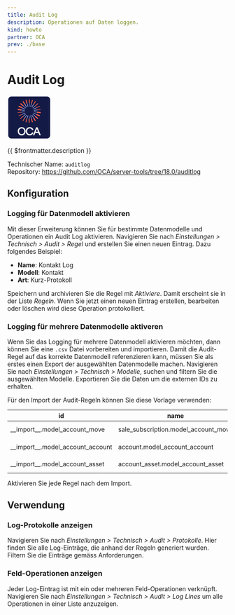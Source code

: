 ```yaml
---
title: Audit Log
description: Operationen auf Daten loggen.
kind: howto
partner: OCA
prev: ./base
---
```

# Audit Log
![icon_oca_app](attachments/icon_oca_app.png)

{{ $frontmatter.description }}

Technischer Name: `auditlog`\
Repository: <https://github.com/OCA/server-tools/tree/18.0/auditlog>

## Konfiguration

### Logging für Datenmodell aktivieren

Mit dieser Erweiterung können Sie für bestimmte Datenmodelle und Operationen ein Audit Log aktivieren. Navigieren Sie nach *Einstellungen > Technisch > Audit > Regel* und erstellen Sie einen neuen Eintrag. Dazu folgendes Beispiel:

* **Name**: Kontakt Log
* **Modell**: Kontakt
* **Art**: Kurz-Protokoll

Speichern und archivieren Sie die Regel mit *Aktiviere*. Damit erscheint sie in der Liste *Regeln*. Wenn Sie jetzt einen neuen Eintrag erstellen, bearbeiten oder löschen wird diese Operation protokolliert.

### Logging für mehrere Datenmodelle aktiveren

Wenn Sie das Logging für mehrere Datenmodell aktivieren möchten, dann können Sie eine `.csv` Datei vorbereiten und importieren. Damit die Audit-Regel auf das korrekte Datenmodell referenzieren kann, müssen Sie als erstes einen Export der ausgewählten Datenmodelle machen. Navigieren Sie nach *Einstellungen > Technisch > Modelle*, suchen und filtern Sie die ausgewählten Modelle. Exportieren Sie die Daten um die externen IDs zu erhalten.

Für den Import der Audit-Regeln können Sie diese Vorlage verwenden:

| id                                  | name                                       | model_id/id                             | log_type       | state   | action_id           | log_create | log_read | log_unlink | log_write |
|-------------------------------------|--------------------------------------------|-----------------------------------------|---------------|---------|---------------------|------------|----------|------------|-----------|
| \_\_import\_\_.model\_account\_move     | sale\_subscription.model\_account\_move     | sale\_subscription.model\_account\_move | Kurz-Protokoll | Entwurf | Protokolle sichten | True       |          | True       | True      |
| \_\_import\_\_.model\_account\_account | account.model\_account\_account       | account.model\_account\_account    | Kurz-Protokoll | Entwurf | Protokolle sichten | True       |          | True       | True      |
| \_\_import\_\_.model\_account\_asset    | account\_asset.model\_account\_asset       | account\_asset.model\_account\_asset    | Kurz-Protokoll | Entwurf | Protokolle sichten | True       |          | True       | True      |

Aktivieren Sie jede Regel nach dem Import.

## Verwendung

### Log-Protokolle anzeigen

Navigieren Sie nach *Einstellungen > Technisch > Audit > Protokolle*. Hier finden Sie alle Log-Einträge, die anhand der Regeln generiert wurden. Filtern Sie die Einträge gemäss Anforderungen.

### Feld-Operationen anzeigen

Jeder Log-Eintrag ist mit ein oder mehreren Feld-Operationen verknüpft. Navigieren Sie nach *Einstellungen > Technisch > Audit > Log Lines* um alle Operationen in einer Liste anzuzeigen.
